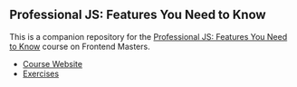 ## Professional JS: Features You Need to Know
This is a companion repository for the [Professional JS: Features You Need to Know](https://frontendmasters.com/courses/pro-js-features) course on Frontend Masters.

- [Course Website](https://frontendmasters.com/courses/pro-js-features)
- [Exercises](https://firtman.github.io/projs/)